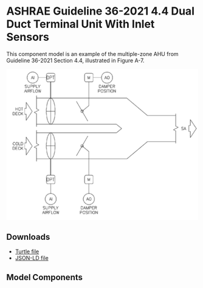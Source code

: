 # ASHRAE Guideline 36-2021 4.4 Dual Duct Terminal Unit With Inlet Sensors

This component model is an example of the multiple-zone AHU from Guideline 36-2021 Section 4.4, illustrated in Figure A-7.

![](../_static/images/g36-extensions-dual-duct-terminal-unit-with-inlet-sensors.png)

## Downloads

- <a href="/guideline36-2021-4.4.ttl">Turtle file</a>
- <a href="/guideline36-2021-4.4.jsonld">JSON-LD file</a>
    
## Model Components
